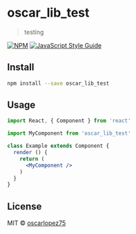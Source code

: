 # oscar_lib_test

> testing

[![NPM](https://img.shields.io/npm/v/oscar_lib_test.svg)](https://www.npmjs.com/package/oscar_lib_test) [![JavaScript Style Guide](https://img.shields.io/badge/code_style-standard-brightgreen.svg)](https://standardjs.com)

## Install

```bash
npm install --save oscar_lib_test
```

## Usage

```jsx
import React, { Component } from 'react'

import MyComponent from 'oscar_lib_test'

class Example extends Component {
  render () {
    return (
      <MyComponent />
    )
  }
}
```

## License

MIT © [oscarlopez75](https://github.com/oscarlopez75)
